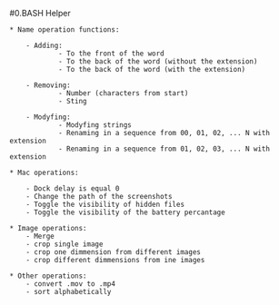 #0.BASH Helper 
    
    * Name operation functions:
    
        - Adding:
                - To the front of the word
                - To the back of the word (without the extension)
                - To the back of the word (with the extension)
    
        - Removing:
                - Number (characters from start)
                - Sting
    
        - Modyfing:
                - Modyfing strings
                - Renaming in a sequence from 00, 01, 02, ... N with extension
                - Renaming in a sequence from 01, 02, 03, ... N with extension
    
    * Mac operations: 

        - Dock delay is equal 0
        - Change the path of the screenshots
        - Toggle the visibility of hidden files
        - Toggle the visibility of the battery percantage 
    
    * Image operations: 
	    - Merge
	    - crop single image
	    - crop one dimmension from different images
	    - crop different dimmensions from ine images

    * Other operations: 
        - convert .mov to .mp4
		- sort alphabetically 
